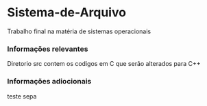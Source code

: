# Sistema-de-Arquivo
Trabalho final na matéria de sistemas operacionais
### Informações relevantes
Diretorio src contem os codigos em C que serão alterados para C++
### Informações adiocionais
teste sepa
